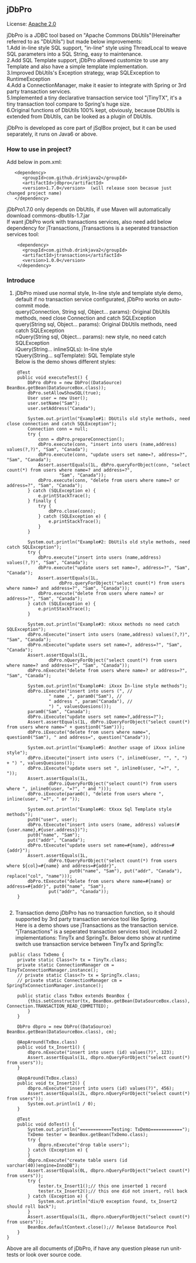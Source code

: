 ## jDbPro
License: [Apache 2.0](http://www.apache.org/licenses/LICENSE-2.0)   
  
jDbPro is a JDBC tool based on "Apache Commons DbUtils"(Hereinafter referred to as "DbUtils") but made below improvements:    
1.Add in-line style SQL support, "in-line" style using ThreadLocal to weave SQL parameters into a SQL String, easy to maintenance.  
2.Add SQL Template support, jDbPro allowed customize to use any Template and also have a simple template implementation.    
3.Improved DbUtils's Exception strategy, wrap SQLException to RuntimeException  
4.Add a ConnectionManager, make it easier to integrate with Spring or 3rd party transaction services.  
5.Implemented a tiny declarative transaction service tool "jTinyTX", it's a tiny transaction tool compare to Spring's huge size.    
6.Original functions of DbUtils 100% kept, obviously, because DbUtils is extended from DbUtils, can be looked as a plugin of DbUtils.    
  
jDbPro is developed as core part of jSqlBox project, but it can be used separately, it runs on Java6 or above.  

### How to use in project?  
Add below in pom.xml:
```
   <dependency>  
      <groupId>com.github.drinkjava2</groupId>  
      <artifactId>jdbpro</artifactId>  
      <version>1.7.0</version>  (will release soon becasue just changed project name)
   </dependency>
``` 
jDbPro1.7.0 only depends on DbUtils, if use Maven will automatically download commons-dbutils-1.7.jar  
If want jDbPro work with transactions services, also need add below dependency for jTransactions, jTransactions is a seperated transaction services tool:  
```
    <dependency>
      <groupId>com.github.drinkjava2</groupId>
      <artifactId>jtransactions</artifactId>
      <version>1.0.0</version>
    </dependency>
```	

### Introduce   
1. jDbPro mixed use normal style, In-line style and template style demo, default if no transaction service configurated, jDbPro works on auto-commit mode.  
query(Connection, String sql, Object... params):   Original DbUtils methods,  need close Connection and catch SQLException  
query(String sql, Object... params):   Original DbUtils methods, need catch SQLException  
nQuery(String sql, Object... params):  new style, no need catch SQLException  
iQuery(String... inlineSQLs):  In-line style  
tQuery(String... sqlTemplate):  SQL Template style  
Below is the demo shows different styles:
``` 
	@Test
	public void executeTest() {
		DbPro dbPro = new DbPro((DataSource) BeanBox.getBean(DataSourceBox.class));
		dbPro.setAllowShowSQL(true);
		User user = new User();
		user.setName("Sam");
		user.setAddress("Canada");

		System.out.println("Example#1: DbUtils old style methods, need close connection and catch SQLException");
		Connection conn = null;
		try {
			conn = dbPro.prepareConnection();
			dbPro.execute(conn, "insert into users (name,address) values(?,?)", "Sam", "Canada");
			dbPro.execute(conn, "update users set name=?, address=?", "Sam", "Canada");
			Assert.assertEquals(1L, dbPro.queryForObject(conn, "select count(*) from users where name=? and address=?",
					"Sam", "Canada"));
			dbPro.execute(conn, "delete from users where name=? or address=?", "Sam", "Canada");
		} catch (SQLException e) {
			e.printStackTrace();
		} finally {
			try {
				dbPro.close(conn);
			} catch (SQLException e) {
				e.printStackTrace();
			}
		}

		System.out.println("Example#2: DbUtils old style methods, need catch SQLException");
		try {
			dbPro.execute("insert into users (name,address) values(?,?)", "Sam", "Canada");
			dbPro.execute("update users set name=?, address=?", "Sam", "Canada");
			Assert.assertEquals(1L,
					dbPro.queryForObject("select count(*) from users where name=? and address=?", "Sam", "Canada"));
			dbPro.execute("delete from users where name=? or address=?", "Sam", "Canada");
		} catch (SQLException e) {
			e.printStackTrace();
		}

		System.out.println("Example#3: nXxxx methods no need catch SQLException");
		dbPro.nExecute("insert into users (name,address) values(?,?)", "Sam", "Canada");
		dbPro.nExecute("update users set name=?, address=?", "Sam", "Canada");
		Assert.assertEquals(1L,
				dbPro.nQueryForObject("select count(*) from users where name=? and address=?", "Sam", "Canada"));
		dbPro.nExecute("delete from users where name=? or address=?", "Sam", "Canada");

		System.out.println("Example#4: iXxxx In-line style methods");
		dbPro.iExecute("insert into users (", //
				" name ,", param0("Sam"), //
				" address ", param("Canada"), //
				") ", valuesQuesions());
		param0("Sam", "Canada");
		dbPro.iExecute("update users set name=?,address=?");
		Assert.assertEquals(1L, dbPro.iQueryForObject("select count(*) from users where name=" + question0("Sam")));
		dbPro.iExecute("delete from users where name=", question0("Sam"), " and address=", question("Canada"));

		System.out.println("Example#5: Another usage of iXxxx inline style");
		dbPro.iExecute("insert into users (", inline0(user, "", ", ") + ") ", valuesQuesions());
		dbPro.iExecute("update users set ", inline0(user, "=?", ", "));
		Assert.assertEquals(1L,
				dbPro.iQueryForObject("select count(*) from users where ", inline0(user, "=?", " and ")));
		dbPro.iExecute(param0(), "delete from users where ", inline(user, "=?", " or "));

		System.out.println("Example#6: tXxxx Sql Template style methods");
		put0("user", user);
		dbPro.tExecute("insert into users (name, address) values(#{user.name},#{user.address})");
		put0("name", "Sam");
		put("addr", "Canada");
		dbPro.tExecute("update users set name=#{name}, address=#{addr}");
		Assert.assertEquals(1L,
				dbPro.tQueryForObject("select count(*) from users where ${col}=#{name} and address=#{addr}",
						put0("name", "Sam"), put("addr", "Canada"), replace("col", "name")));
		dbPro.tExecute("delete from users where name=#{name} or address=#{addr}", put0("name", "Sam"),
				put("addr", "Canada"));
	}
 
```		
 
2. Transaction demo
    jDbPro has no transaction function, so it should supported by 3rd party transaction service tool like Spring.  
	Here is a demo shows use jTransactions as the transaction service. "jTransactions" is a seperated transaction services tool, included 2 implementations: TinyTx and SpringTx. Below demo show at runtime switch use transaction service between TinyTx and SpringTx:  
```
 public class TxDemo {
	private static Class<?> tx = TinyTx.class;
	private static ConnectionManager cm = TinyTxConnectionManager.instance();
	// private static Class<?> tx = SpringTx.class;
	// private static ConnectionManager cm = SpringTxConnectionManager.instance();

	public static class TxBox extends BeanBox {
		{this.setConstructor(tx, BeanBox.getBean(DataSourceBox.class), Connection.TRANSACTION_READ_COMMITTED);
		}
	}

	DbPro dbpro = new DbPro((DataSource) BeanBox.getBean(DataSourceBox.class), cm);

	@AopAround(TxBox.class)
	public void tx_Insert1() {
		dbpro.nExecute("insert into users (id) values(?)", 123);
		Assert.assertEquals(1L, dbpro.nQueryForObject("select count(*) from users"));
	}

	@AopAround(TxBox.class)
	public void tx_Insert2() {
		dbpro.nExecute("insert into users (id) values(?)", 456);
		Assert.assertEquals(2L, dbpro.nQueryForObject("select count(*) from users")); 
		System.out.println(1 / 0);
	}

	@Test
	public void doTest() {
		System.out.println("============Testing: TxDemo============");
		TxDemo tester = BeanBox.getBean(TxDemo.class);
		try {
			dbpro.nExecute("drop table users");
		} catch (Exception e) {
		}
		dbpro.nExecute("create table users (id varchar(40))engine=InnoDB");
		Assert.assertEquals(0L, dbpro.nQueryForObject("select count(*) from users"));
		try {
			tester.tx_Insert1();// this one inserted 1 record
			tester.tx_Insert2();// this one did not insert, roll back
		} catch (Exception e) {
			System.out.println("div/0 exception found, tx_Insert2 should roll back");
		}
		Assert.assertEquals(1L, dbpro.nQueryForObject("select count(*) from users"));
		BeanBox.defaultContext.close();// Release DataSource Pool
	}
}
```
Above are all documents of jDbPro, if have any question please run unit-tests or look over source code.